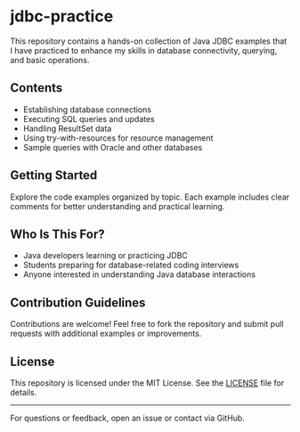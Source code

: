 # jdbc-practice

This repository contains a hands-on collection of Java JDBC examples that I have practiced to enhance my skills in database connectivity, querying, and basic operations.

## Contents

- Establishing database connections
- Executing SQL queries and updates
- Handling ResultSet data
- Using try-with-resources for resource management
- Sample queries with Oracle and other databases

## Getting Started

Explore the code examples organized by topic. Each example includes clear comments for better understanding and practical learning.

## Who Is This For?

- Java developers learning or practicing JDBC
- Students preparing for database-related coding interviews
- Anyone interested in understanding Java database interactions

## Contribution Guidelines

Contributions are welcome! Feel free to fork the repository and submit pull requests with additional examples or improvements.

## License

This repository is licensed under the MIT License. See the [LICENSE](LICENSE) file for details.

---

For questions or feedback, open an issue or contact via GitHub.
